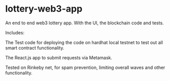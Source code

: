 # lottery-web3-app
An end to end web3 lottery app. With the UI, the blockchain code and tests.



Includes:

The Test code for deploying the code on hardhat local testnet to test out all smart contract functionality.

The React.js app to submit requests via Metamask.

Tested on Rinkeby net, for spam prevention, limiting overall waves and other functionality.
